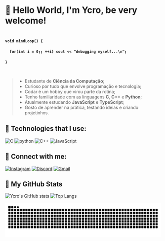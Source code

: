 # 🤖 Hello World, I'm Ycro, be very welcome!
#

<img align="right" alt="" src="https://media1.tenor.com/m/pjNvammO-LQAAAAd/frieren-anime-frieren-elf.gif" width="280px">
<p><strong><code>void mindLoop() {<br>
&nbsp;&nbsp;for(int i = 0;; ++i) cout << "debugging myself...\n";<br>
}
</code></strong></p>

<br>

> * Estudante de **Ciência da Computação**;
> * Curioso por tudo que envolve programação e tecnologia;
> * Codar é um hobby que virou parte da rotina;
> * Tenho familiaridade com as linguagens **C**, **C++** e **Python**;
> * Atualmente estudando **JavaScript** e **TypeScript**;
> * Gosto de aprender na prática, testando ideias e criando projetinhos.

<h2>🤖 Technologies that I use:</h2>

<div style="display: inline_block">
    <img align="center" alt="C" src="https://img.shields.io/badge/C-00599C?style=for-the-badge&logo=c&logoColor=white"/>
    <img align="center" alt="python" src="https://img.shields.io/badge/Python-3776AB?style=for-the-badge&logo=python&logoColor=white"/>
    <img align="center" alt="C++" src="https://img.shields.io/badge/C%2B%2B-00599C?style=for-the-badge&logo=c%2B%2B&logoColor=white"/>
    <img align="center" alt="JavaScript" src="https://img.shields.io/badge/JavaScript-F7DF1E?style=for-the-badge&logo=javascript&logoColor=black"/>
</div>

## 🤖 Connect with me:

[![Instagram](https://img.shields.io/badge/Instagram-E4405F?style=for-the-badge&logo=instagram&logoColor=white)](https://www.instagram.com/ycrooxz_/)
[![Discord](https://img.shields.io/badge/Discord-7289DA?style=for-the-badge&logo=discord&logoColor=white)](https://discord.com/users/1262235513721716797)
[![Gmail](https://img.shields.io/badge/Gmail-D14836?style=for-the-badge&logo=gmail&logoColor=white)](mailto:ycromarques12@gmail.com)

## 🤖 My GitHub Stats

![Ycro's GitHub stats](https://github-readme-stats.vercel.app/api?username=YcroMqz&show_icons=true&theme=tokyonight)
![Top Langs](https://github-readme-stats.vercel.app/api/top-langs/?username=YcroMqz&layout=compact&langs_count=4&theme=tokyonight)


<div align=center>

<img src="https://raw.githubusercontent.com/YcroMqz/YcroMqz/output/snake.svg" alt="Snake animation" />

</div>
